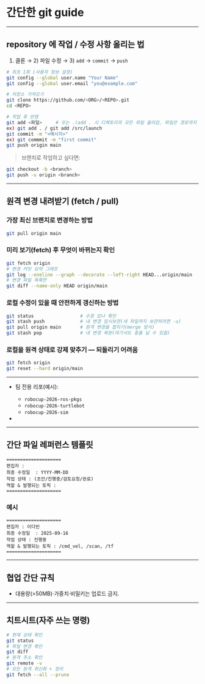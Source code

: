 # 간단한 git guide

---

## repository 에 작업 / 수정 사항 올리는 법

1. 클론 → 2) 파일 수정 → 3) `add` → `commit` → `push`

```bash
# 최초 1회 (사용자 정보 설정)
git config --global user.name "Your Name"
git config --global user.email "you@example.com"

# 저장소 가져오기
git clone https://github.com/<ORG>/<REPO>.git
cd <REPO>

# 작업 후 반영
git add <파일>     # 또는 .(add . 시 디렉토리의 모든 파일 올라감, 파일은 경로까지 전부 적어주기, 여러 파일 올릴시 띄어쓰기 후 적으면 됨)
ex) git add . / git add /src/launch
git commit -m "<메시지>"
ex) git commmit -m "first commit"
git push origin main
```

> 브랜치로 작업하고 싶다면:

```bash
git checkout -b <branch>
git push -u origin <branch>
```

---

## 원격 변경 내려받기 (fetch / pull)

### 가장 최신 브랜치로 변경하는 방법

```bash
git pull origin main
```

### 미리 보기(fetch) 후 무엇이 바뀌는지 확인

```bash
git fetch origin
# 변경 커밋 요약 그래프
git log --oneline --graph --decorate --left-right HEAD...origin/main
# 변경 파일 목록만
git diff --name-only HEAD origin/main
```

### 로컬 수정이 있을 때 안전하게 갱신하는 방법

```bash
git status                 # 수정 있나 확인
git stash push             # 내 변경 임시보관(새 파일까지 보관하려면 -u)
git pull origin main       # 원격 변경을 합치기(merge 방식)
git stash pop              # 내 변경 복원(여기서도 충돌 날 수 있음)
```

### 로컬을 원격 상태로 강제 맞추기 — 되돌리기 어려움

```bash
git fetch origin
git reset --hard origin/main
```

---

* 팀 전용 리포(예시):

  * `robocup-2026-ros-pkgs`
  * `robocup-2026-turtlebot`
  * `robocup-2026-sim`
*
---

## 간단 파일 레퍼런스 템플릿

```
====================
편집자 :
최종 수정일  : YYYY-MM-DD
작업 상태 : (초안/진행중/검토요청/완료)
역할 & 발행되는 토픽 :
====================
```

### 예시

```
====================
편집자 : 이다빈
최종 수정일  : 2025-09-16
작업 상태 : 진행중
역할 & 발행되는 토픽 : /cmd_vel, /scan, /tf
====================
```

---

## 협업 간단 규칙

* 대용량(>50MB)·가중치·비밀키는 업로드 금지.
  
---

## 치트시트(자주 쓰는 명령)

```bash
# 현재 상태 확인
git status
# 파일 변경 확인
git diff
# 원격 주소 확인
git remote -v
# 모든 원격 최신화 + 정리
git fetch --all --prune
```
